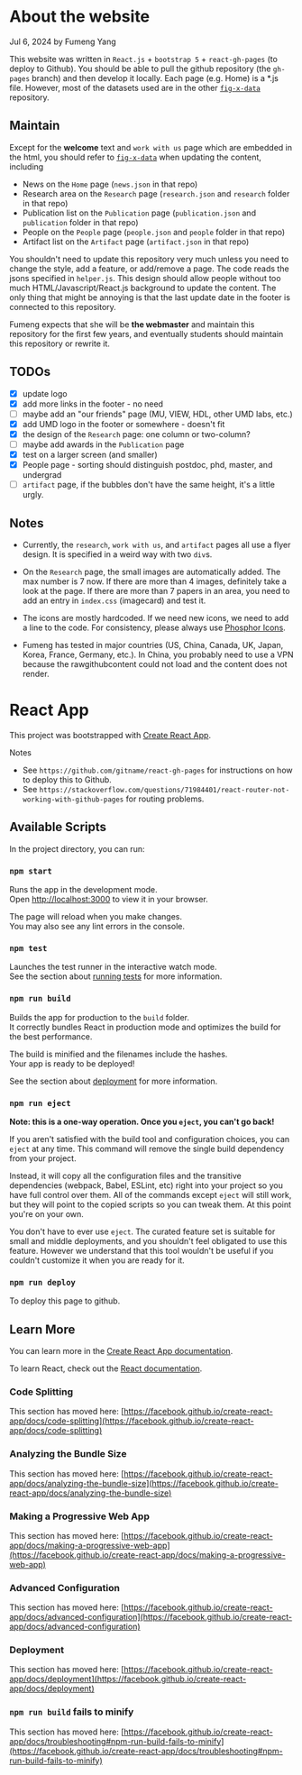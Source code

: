 # About the website

Jul 6, 2024 by Fumeng Yang

This website was written in `React.js` + `bootstrap 5` + `react-gh-pages` (to deploy to Github). You should be able to pull the github repository (the `gh-pages` branch) and then develop it locally. Each page (e.g. Home) is a *.js file. However, most of the datasets used are in the other [`fig-x-data`](https://github.com/fig-x/fig-x-data) repository. 

## Maintain

Except for the **welcome** text and `work with us` page which are embedded in the html, you should refer to [`fig-x-data`](https://github.com/fig-x/fig-x-data)  when updating the content, including

- News on the `Home` page (`news.json` in that repo)
- Research area on the `Research` page (`research.json` and `research` folder in that repo)
- Publication list on the `Publication` page (`publication.json` and `publication` folder in that repo)
- People on the `People` page (`people.json` and `people` folder in that repo)
- Artifact list on the `Artifact` page (`artifact.json` in that repo)

You shouldn't need to update this repository very much unless you need to change the style, add a feature, or add/remove a page. The code reads the jsons specified in `helper.js`. This design should allow people without too much HTML/Javascript/React.js background to update the content. The only thing that might be annoying is that the last update date in the footer is connected to this repository.

Fumeng expects that she will be **the webmaster** and maintain this repository for the first few years, and eventually students should maintain this repository or rewrite it. 

## TODOs
- [x] update logo
- [x] add more links in the footer - no need
- [ ] maybe add an "our friends" page (MU, VIEW, HDL, other UMD labs, etc.)
- [x] add UMD logo in the footer or somewhere - doesn't fit
- [x] the design of the `Research` page: one column or two-column?
- [ ] maybe add awards in the `Publication` page
- [x] test on a larger screen (and smaller)
- [x] People page - sorting should distinguish postdoc, phd, master, and undergrad
- [ ] `artifact` page, if the bubbles don't have the same height, it's a little urgly. 

## Notes

- Currently, the `research`, `work with us`, and `artifact` pages all use a flyer design. It is specified in a weird way with two `div`s.
  
- On the `Research` page, the small images are automatically added. The max number is 7 now. If there are more than 4 images, definitely take a look at the page. If there are more than 7 papers in an area, you need to add an entry in `index.css` (imagecard) and test it.

- The icons are mostly hardcoded. If we need new icons, we need to add a line to the code. For consistency, please always use [Phosphor Icons](https://react-icons.github.io/react-icons/icons/pi/).

- Fumeng has tested in major countries (US, China, Canada, UK, Japan, Korea, France, Germany, etc.). In China, you probably need to use a VPN because the rawgithubcontent could not load and the content does not render.


# React App

This project was bootstrapped with [Create React App](https://github.com/facebook/create-react-app).

Notes

- See `https://github.com/gitname/react-gh-pages` for instructions on how to deploy this to Github.
- See `https://stackoverflow.com/questions/71984401/react-router-not-working-with-github-pages` for routing problems.

## Available Scripts

In the project directory, you can run:

### `npm start`

Runs the app in the development mode.\
Open [http://localhost:3000](http://localhost:3000) to view it in your browser.

The page will reload when you make changes.\
You may also see any lint errors in the console.

### `npm test`

Launches the test runner in the interactive watch mode.\
See the section about [running tests](https://facebook.github.io/create-react-app/docs/running-tests) for more information.

### `npm run build`

Builds the app for production to the `build` folder.\
It correctly bundles React in production mode and optimizes the build for the best performance.

The build is minified and the filenames include the hashes.\
Your app is ready to be deployed!

See the section about [deployment](https://facebook.github.io/create-react-app/docs/deployment) for more information.

### `npm run eject`

**Note: this is a one-way operation. Once you `eject`, you can't go back!**

If you aren't satisfied with the build tool and configuration choices, you can `eject` at any time. This command will remove the single build dependency from your project.

Instead, it will copy all the configuration files and the transitive dependencies (webpack, Babel, ESLint, etc) right into your project so you have full control over them. All of the commands except `eject` will still work, but they will point to the copied scripts so you can tweak them. At this point you're on your own.

You don't have to ever use `eject`. The curated feature set is suitable for small and middle deployments, and you shouldn't feel obligated to use this feature. However we understand that this tool wouldn't be useful if you couldn't customize it when you are ready for it.


### `npm run deploy` 

To deploy this page to github.

## Learn More

You can learn more in the [Create React App documentation](https://facebook.github.io/create-react-app/docs/getting-started).

To learn React, check out the [React documentation](https://reactjs.org/).

### Code Splitting

This section has moved here: [https://facebook.github.io/create-react-app/docs/code-splitting](https://facebook.github.io/create-react-app/docs/code-splitting)

### Analyzing the Bundle Size

This section has moved here: [https://facebook.github.io/create-react-app/docs/analyzing-the-bundle-size](https://facebook.github.io/create-react-app/docs/analyzing-the-bundle-size)

### Making a Progressive Web App

This section has moved here: [https://facebook.github.io/create-react-app/docs/making-a-progressive-web-app](https://facebook.github.io/create-react-app/docs/making-a-progressive-web-app)

### Advanced Configuration

This section has moved here: [https://facebook.github.io/create-react-app/docs/advanced-configuration](https://facebook.github.io/create-react-app/docs/advanced-configuration)

### Deployment

This section has moved here: [https://facebook.github.io/create-react-app/docs/deployment](https://facebook.github.io/create-react-app/docs/deployment)

### `npm run build` fails to minify

This section has moved here: [https://facebook.github.io/create-react-app/docs/troubleshooting#npm-run-build-fails-to-minify](https://facebook.github.io/create-react-app/docs/troubleshooting#npm-run-build-fails-to-minify)
